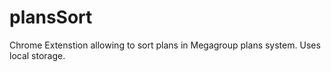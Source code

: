 plansSort
=========

Chrome Extenstion allowing to sort plans in Megagroup plans system. Uses local storage.

